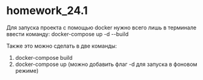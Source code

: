 ﻿# homework_24.1

Для запуска проекта с помощью docker нужно всего лишь в терминале ввести команду:
docker-compose up -d --build

Также это можно сделать в две команды:
1) docker-compose build
2) docker-compose up (можно добавить флаг -d для запуска в фоновом режиме)

